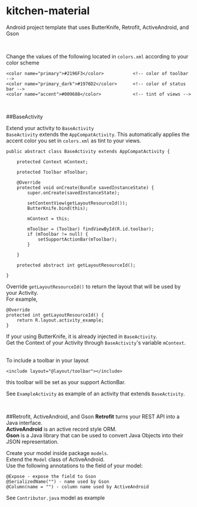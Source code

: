 # kitchen-material
Android project template that uses ButterKnife, Retrofit, ActiveAndroid, and Gson

<br/>

Change the values of the following located in `colors.xml` according to your color scheme
```
<color name="primary">#2196F3</color>           <!-- color of toolbar -->
<color name="primary_dark">#1976D2</color>      <!-- color of status bar -->
<color name="accent">#009688</color>            <!-- tint of views -->
```

<br/>

##BaseActivity

Extend your activity to `BaseActivity`<br/>
`BaseActivity` extends the `AppCompatActivity`. This automatically applies 
the accent color you set in `colors.xml` as tint to your views.

    public abstract class BaseActivity extends AppCompatActivity {
    
        protected Context mContext;
    
        protected Toolbar mToolbar;
    
        @Override
        protected void onCreate(Bundle savedInstanceState) {
            super.onCreate(savedInstanceState);
    
            setContentView(getLayoutResourceId());
            ButterKnife.bind(this);
    
            mContext = this;
    
            mToolbar = (Toolbar) findViewById(R.id.toolbar);
            if (mToolbar != null) {
                setSupportActionBar(mToolbar);
            }
    
        }
    
        protected abstract int getLayoutResourceId();
    
    }
    

Override `getLayoutResourceId()` to return the layout that will be used by your Activity.<br/>
For example,

    @Override
    protected int getLayoutResourceId() {
        return R.layout.activity_example;
    }


If your using ButterKnife, it is already injected in `BaseActivity`.<br/>
Get the Context of your Activity through `BaseActivity`'s variable `mContext`.<br/>
<br/>

To include a toolbar in your layout

`<include layout="@layout/toolbar"></include>`

this toolbar will be set as your support ActionBar.

See `ExampleActivity` as example of an activity that extends `BaseActivity`.

<br/>

##Retrofit, ActiveAndroid, and Gson
**Retrofit** turns your REST API into a Java interface.<br/>
**ActiveAndroid** is an active record style ORM.<br/>
**Gson** is a Java library that can be used to convert Java Objects into their JSON representation.<br/>

Create your model inside package `models`.<br/>
Extend the `Model` class of ActiveAndroid. <br/>
Use the following annotations to the field of your model:<br/>
```
@Expose - expose the field to Gson
@SerializedName("") - name used by Gson
@Column(name = "") - column name used by ActiveAndroid
```

See `Contributor.java` model as example
